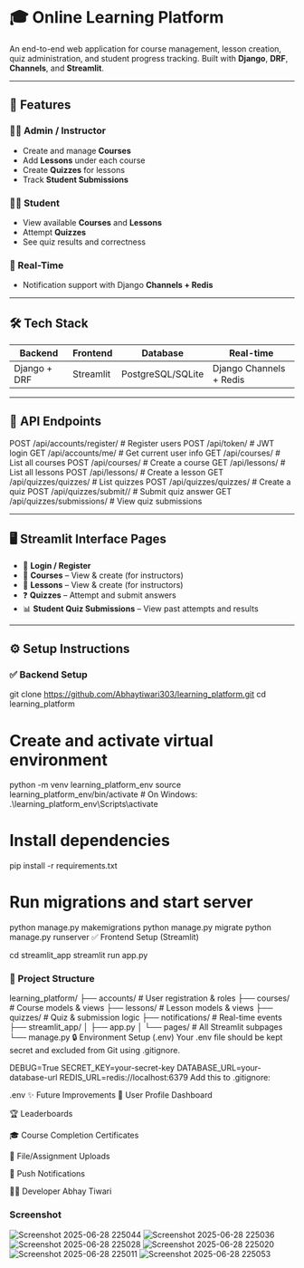 # 🎓 Online Learning Platform

An end-to-end web application for course management, lesson creation, quiz administration, and student progress tracking. Built with **Django**, **DRF**, **Channels**, and **Streamlit**.

---

## 🚀 Features

### 👩‍🏫 Admin / Instructor
- Create and manage **Courses**
- Add **Lessons** under each course
- Create **Quizzes** for lessons
- Track **Student Submissions**

### 👨‍🎓 Student
- View available **Courses** and **Lessons**
- Attempt **Quizzes**
- See quiz results and correctness

### 📡 Real-Time
- Notification support with Django **Channels + Redis**

---

## 🛠 Tech Stack

| Backend        | Frontend   | Database         | Real-time           |
|----------------|------------|------------------|---------------------|
| Django + DRF   | Streamlit  | PostgreSQL/SQLite | Django Channels + Redis |

---

## 🧾 API Endpoints

POST /api/accounts/register/ # Register users
POST /api/token/ # JWT login
GET /api/accounts/me/ # Get current user info
GET /api/courses/ # List all courses
POST /api/courses/ # Create a course
GET /api/lessons/ # List all lessons
POST /api/lessons/ # Create a lesson
GET /api/quizzes/quizzes/ # List quizzes
POST /api/quizzes/quizzes/ # Create a quiz
POST /api/quizzes/submit/<id>/ # Submit quiz answer
GET /api/quizzes/submissions/ # View quiz submissions


---

## 🖥️ Streamlit Interface Pages

- 🔐 **Login / Register**
- 📘 **Courses** – View & create (for instructors)
- 📖 **Lessons** – View & create (for instructors)
- ❓ **Quizzes** – Attempt and submit answers
- 📊 **Student Quiz Submissions** – View past attempts and results

---

## ⚙️ Setup Instructions

### ✅ Backend Setup


git clone https://github.com/Abhaytiwari303/learning_platform.git
cd learning_platform

# Create and activate virtual environment
python -m venv learning_platform_env
source learning_platform_env/bin/activate  # On Windows: .\learning_platform_env\Scripts\activate

# Install dependencies
pip install -r requirements.txt

# Run migrations and start server
python manage.py makemigrations
python manage.py migrate
python manage.py runserver
✅ Frontend Setup (Streamlit)

cd streamlit_app
streamlit run app.py

### 📁 Project Structure

learning_platform/
├── accounts/           # User registration & roles
├── courses/            # Course models & views
├── lessons/            # Lesson models & views
├── quizzes/            # Quiz & submission logic
├── notifications/      # Real-time events
├── streamlit_app/
│   ├── app.py
│   └── pages/          # All Streamlit subpages
└── manage.py
🔒 Environment Setup (.env)
Your .env file should be kept secret and excluded from Git using .gitignore.


DEBUG=True
SECRET_KEY=your-secret-key
DATABASE_URL=your-database-url
REDIS_URL=redis://localhost:6379
Add this to .gitignore:

.env
✨ Future Improvements
👤 User Profile Dashboard

🏆 Leaderboards

🎓 Course Completion Certificates

📎 File/Assignment Uploads

🔔 Push Notifications

👨‍💻 Developer
Abhay Tiwari


### Screenshot
![Screenshot 2025-06-28 225044](https://github.com/user-attachments/assets/29d0b570-cbff-4d6f-bd7c-f011debbb809)
![Screenshot 2025-06-28 225036](https://github.com/user-attachments/assets/3c747b06-bf78-4ba6-9ad0-0392869b7e4e)
![Screenshot 2025-06-28 225028](https://github.com/user-attachments/assets/cf1ccd40-c7b9-43ab-9adf-ea8d464830ba)
![Screenshot 2025-06-28 225020](https://github.com/user-attachments/assets/178a3db0-f007-4039-b0b8-44175af8ed65)
![Screenshot 2025-06-28 225011](https://github.com/user-attachments/assets/11a6d0ca-4648-4ca8-852b-550879cd82e9)
![Screenshot 2025-06-28 225053](https://github.com/user-attachments/assets/8c1a1e12-b394-47cd-8b03-a5e5c1331637)






